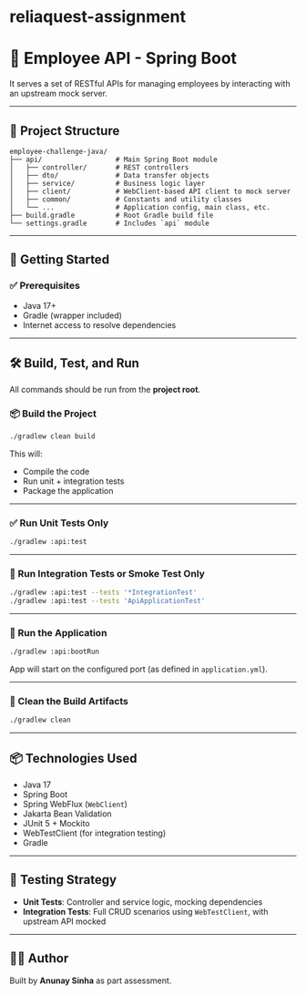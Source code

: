 # reliaquest-assignment
# 🧩 Employee API - Spring Boot

It serves a set of RESTful APIs for managing employees by interacting with an upstream mock server.

---

## 📁 Project Structure

```
employee-challenge-java/
├── api/                  # Main Spring Boot module
│   ├── controller/       # REST controllers
│   ├── dto/              # Data transfer objects
│   ├── service/          # Business logic layer
│   ├── client/           # WebClient-based API client to mock server
│   ├── common/           # Constants and utility classes
│   └── ...               # Application config, main class, etc.
├── build.gradle          # Root Gradle build file
└── settings.gradle       # Includes `api` module
```

---

## 🚀 Getting Started

### ✅ Prerequisites

- Java 17+
- Gradle (wrapper included)
- Internet access to resolve dependencies

---

## 🛠 Build, Test, and Run

All commands should be run from the **project root**.

### 📦 Build the Project

```bash
./gradlew clean build
```

This will:
- Compile the code
- Run unit + integration tests
- Package the application

---

### ✅ Run Unit Tests Only

```bash
./gradlew :api:test
```

---

### 🔁 Run Integration Tests or Smoke Test Only

```bash
./gradlew :api:test --tests '*IntegrationTest'
./gradlew :api:test --tests 'ApiApplicationTest'
```

---

### 🚀 Run the Application

```bash
./gradlew :api:bootRun
```

App will start on the configured port (as defined in `application.yml`).

---

### 🧹 Clean the Build Artifacts

```bash
./gradlew clean
```

---

## 📦 Technologies Used

- Java 17
- Spring Boot
- Spring WebFlux (`WebClient`)
- Jakarta Bean Validation
- JUnit 5 + Mockito
- WebTestClient (for integration testing)
- Gradle

---

## 🧪 Testing Strategy

- **Unit Tests**: Controller and service logic, mocking dependencies
- **Integration Tests**: Full CRUD scenarios using `WebTestClient`, with upstream API mocked

---

## 👨‍💻 Author

Built by **Anunay Sinha** as part assessment.
